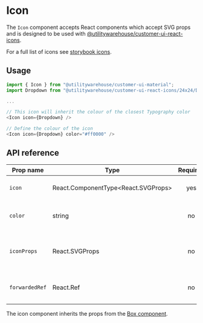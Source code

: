 # Icon

The `Icon` component accepts React components which accept SVG props and is designed to be used with [@utilitywarehouse/customer-ui-react-icons](../react-icons).

For a full list of icons see [storybook icons](http://alpha.storybook.customer-ui-material-uw.surge.sh/?path=/story/stories-components-icons).

## Usage

```TypeScript
import { Icon } from "@utilitywarehouse/customer-ui-material";
import Dropdown from "@utilitywarehouse/customer-ui-react-icons/24x24/Dropdown";

...

// This icon will inherit the colour of the closest Typography color
<Icon icon={Dropdown} />

// Define the colour of the icon
<Icon icon={Dropdown} color="#ff0000" />

```

## API reference

| Prop name | Type | Required | Description |
| --------- | ---- |:--------:| ----------- |
| `icon` | React.ComponentType<React.SVGProps<SVGSVGElement>> | yes | The icon component to render |
| `color` | string | no | The colour of the icon, defaults to `inherit` |
| `iconProps` | React.SVGProps<SVGSVGElement> | no | Props to forward to the SVG icon component |
| `forwardedRef` | React.Ref<unknown> | no | The ref to forward to the DOM element |

The icon component inherits the props from the [Box component](../Box).
